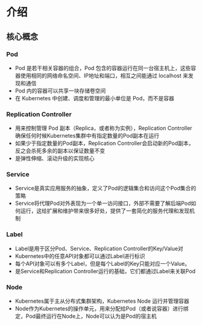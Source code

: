# 介绍

## 核心概念

### Pod

* Pod 是若干相关容器的组合，Pod 包含的容器运行在同一台宿主机上，这些容器使用相同的网络命名空间、IP地址和端口，相互之间能通过 localhost 来发现和通信
* Pod 内的容器可以共享一块存储卷空间
* 在 Kubernetes 中创建、调度和管理的最小单位是 Pod，而不是容器

### Replication Controller

* 用来控制管理 Pod 副本（Replica，或者称为实例），Replication Controller确保任何时候Kubernetes集群中有指定数量的Pod副本在运行
* 如果少于指定数量的Pod副本，Replication Controller会启动新的Pod副本，反之会杀死多余的副本以保证数量不变
* 是弹性伸缩、滚动升级的实现核心

### Service

* Service是真实应用服务的抽象，定义了Pod的逻辑集合和访问这个Pod集合的策略
* Service将代理Pod对外表现为一个单一访问接口，外部不需要了解后端Pod如何运行，这给扩展和维护带来很多好处，提供了一套简化的服务代理和发现机制

### Label

* Label是用于区分Pod、Service、Replication Controller的Key/Value对
* Kubernetes中的任意API对象都可以通过Label进行标识
* 每个API对象可以有多个Label，但是每个Label的Key只能对应一个Value。
* 是Service和Replication Controller运行的基础，它们都通过Label来关联Pod

### Node

* Kubernetes属于主从分布式集群架构，Kubernetes Node 运行并管理容器
* Node作为Kubernetes的操作单元，用来分配给Pod（或者说容器）进行绑定，Pod最终运行在Node上，Node可以认为是Pod的宿主机